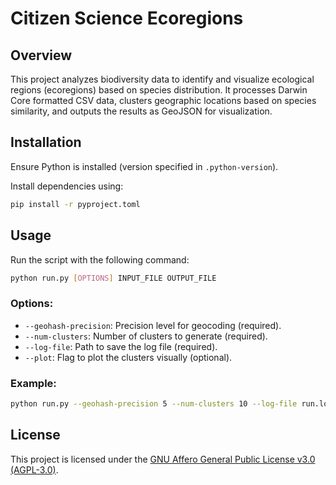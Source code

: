 # Citizen Science Ecoregions

## Overview

This project analyzes biodiversity data to identify and visualize ecological regions (ecoregions) based on species distribution. It processes Darwin Core formatted CSV data, clusters geographic locations based on species similarity, and outputs the results as GeoJSON for visualization.

## Installation

Ensure Python is installed (version specified in `.python-version`).

Install dependencies using:
```bash
pip install -r pyproject.toml
```

## Usage

Run the script with the following command:

```bash
python run.py [OPTIONS] INPUT_FILE OUTPUT_FILE
```

### Options:

- `--geohash-precision`: Precision level for geocoding (required).
- `--num-clusters`: Number of clusters to generate (required).
- `--log-file`: Path to save the log file (required).
- `--plot`: Flag to plot the clusters visually (optional).

### Example:

```bash
python run.py --geohash-precision 5 --num-clusters 10 --log-file run.log data/input.csv output.geojson --plot
```

## License

This project is licensed under the [GNU Affero General Public License v3.0 (AGPL-3.0)](https://www.gnu.org/licenses/agpl-3.0.en.html). 
